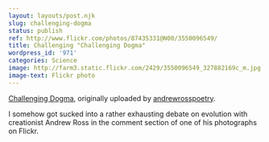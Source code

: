 ```yaml
---
layout: layouts/post.njk
slug: challenging-dogma
status: publish
ref: http://www.flickr.com/photos/87435331@N00/3550096549/
title: Challenging "Challenging Dogma"
wordpress_id: '971'
categories: Science
image: http://farm3.static.flickr.com/2429/3550096549_327882169c_m.jpg
image-text: Flickr photo
---
```



[Challenging Dogma](http://www.flickr.com/photos/87435331@N00/3550096549/),
originally uploaded by [andrewrosspoetry](http://www.flickr.com/people/87435331@N00/).



I somehow got sucked into a rather exhausting debate on evolution with creationist Andrew Ross in the comment section of one of his photographs on Flickr.


